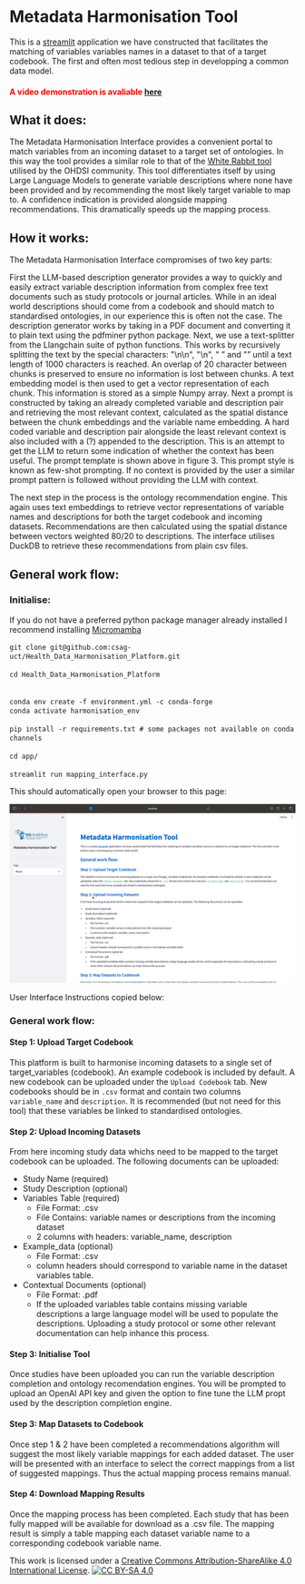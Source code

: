# Metadata Harmonisation Tool

This is a [streamlit](https://streamlit.io) application we have constructed that facilitates the matching of variables variables names in a dataset to that of a target codebook. The first and often most tedious step in developping a common data model. 

#### <span style="color:red">A video demonstration is avaliable [here](https://drive.google.com/file/d/1fLhKLtDvA_02pvjJYkFjXyDobZA4Y6V8/view?usp=sharing)</span>

## What it does:

The Metadata Harmonisation Interface provides a convenient portal to match variables from an incoming dataset to a target set of ontologies. In this way the tool provides a similar role to that of the [White Rabbit tool](https://github.com/OHDSI/WhiteRabbit) utilised by the OHDSI community. This tool differentiates itself by using Large Language Models to generate variable descriptions where none have been provided and by recommending the most likely target variable to map to. A confidence indication is provided alongside mapping recommendations. This dramatically speeds up the mapping process.

## How it works:
The Metadata Harmonisation Interface compromises of two key parts:

First the LLM-based description generator provides a way to quickly and easily extract variable description information from complex free text documents such as study protocols or journal articles. While in an ideal world descriptions should come from a codebook and should match to standardised ontologies, in our experience this is often not the case. The description generator works by taking in a PDF document and converting it to plain text using the pdfminer python package. Next, we use a text-splitter from the Llangchain suite of python functions.  This works by recursively  splitting the text by the special characters: "\n\n", "\n", " ” and "” until a text length of 1000 characters is reached. An overlap of 20 character between chunks is preserved to ensure no information is lost between chunks. A text embedding model is then used to get a vector representation of each chunk. This information is stored as a simple Numpy array.  Next a prompt is constructed by taking an already completed variable and description pair and retrieving the most relevant context, calculated as the spatial distance between the chunk embeddings and the variable name embedding. A hard coded variable and description pair alongside the least relevant context is also included with a (?) appended to the description. This is an attempt to get the LLM to return some indication of whether the context has been useful. The prompt template is shown above in figure 3.  This prompt style is known as few-shot prompting. If no context is provided by the user a similar prompt pattern is followed without providing the LLM with context. 

The next step in the process is the ontology recommendation engine. This again uses text embeddings to retrieve vector representations of variable names and descriptions for both the target codebook and incoming datasets. Recommendations are then calculated using the spatial distance between vectors weighted 80/20 to descriptions. The interface utilises DuckDB to retrieve these recommendations from plain csv files. 


## General work flow:

### Initialise:

If you do not have a preferred python package manager already installed I recommend installing [Micromamba](https://mamba.readthedocs.io/en/latest/micromamba-installation.html#)

```
git clone git@github.com:csag-uct/Health_Data_Harmonisation_Platform.git

cd Health_Data_Harmonisation_Platform


conda env create -f environment.yml -c conda-forge
conda activate harmonisation_env

pip install -r requirements.txt # some packages not available on conda channels

cd app/

streamlit run mapping_interface.py
```

This should automatically open your browser to this page:

![GUI screenshot](GUI.png)


User Interface Instructions copied below:

### General work flow:

#### Step 1: Upload Target Codebook

This platform is built to harmonise incoming datasets to a single set of target_variables (codebook). An example codebook is included by default. A new codebook can be uploaded under the `Upload Codebook` tab. New codebooks should be in `.csv` format and contain two columns `variable_name` and `description`. It is recommended (but not need for this tool) that these variables be linked to standardised ontologies. 

#### Step 2: Upload Incoming Datasets

From here incoming study data whichs need to be mapped to the target codebook can be uploaded. The following documents can be uploaded: 

 - Study Name (required)
 - Study Description (optional)
 - Variables Table (required)
    - File Format: .csv
    - File Contains: variable names or descriptions from the incoming dataset
    - 2 columns with headers: variable_name, description
  - Example_data (optional)
    - File Format: .csv
    - column headers should correspond to variable name in the dataset variables table.
  - Contextual Documents (optional)
    - File Format: .pdf
    - If the uploaded variables table contains missing variable descriptions a large language model will be used to populate the descriptions. Uploading a study protocol or some other relevant documentation can help inhance this process. 

#### Step 3: Initialise Tool

Once studies have been uploaded you can run the variable description completion and ontology recomendation engines. You will be prompted to upload an OpenAI API key and given the option to fine tune the LLM propt used by the description completion engine.

#### Step 3: Map Datasets to Codebook

Once step 1 & 2 have been completed a recommendations algorithm will suggest the most likely variable mappings for each added dataset. The user will be presented with an interface to select the correct mappings from a list of suggested mappings. Thus the actual mapping process remains manual. 

#### Step 4: Download Mapping Results

Once the mapping process has been completed. Each study that has been fully mapped will be available for download as a .csv file. The mapping result is simply a table mapping each dataset variable name to a corresponding codebook variable name. 





This work is licensed under a
[Creative Commons Attribution-ShareAlike 4.0 International License][cc-by-sa].  [![CC BY-SA 4.0][cc-by-sa-image]][cc-by-sa]

[cc-by-sa]: http://creativecommons.org/licenses/by-sa/4.0/
[cc-by-sa-image]: https://licensebuttons.net/l/by-sa/4.0/88x31.png
[cc-by-sa-shield]: https://img.shields.io/badge/License-CC%20BY--SA%204.0-lightgrey.svg
